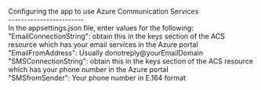 

 Configuring the app to use Azure Communication Services <BR>
------------------------<BR>
In the appsettings.json file, enter values for the following: <BR>
  "EmailConnectionString": obtain this in the keys section of the ACS resource which has your email services in the Azure portal <BR>
  "EmailFromAddress": Usually donotreply@yourEmailDomain <BR>
  "SMSConnectionString": obtain this in the keys section of the ACS resource which has your phone number in the Azure portal <BR>
  "SMSfromSender": Your phone number in E.164 format <BR>
